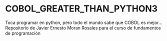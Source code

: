 # COBOL_GREATER_THAN_PYTHON3
Toca programar en python, pero todo el mundo sabe que COBOL es mejor...
Repositorio de Javier Ernesto Moran Rosales para el curso de fundamentos de programación
